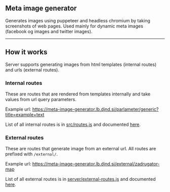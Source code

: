 Meta image generator
---

Generates images using puppeteer and headless chromium by taking screenshots of web pages. Used mainly for dynamic meta images (facebook og images and twitter images).

---

## How it works

Server supports generating images from html templates (internal routes) and urls (external routes).


### Internal routes

These are routes that are rendered from templates internally and take values from url query parameters.

Example url: https://meta-image-generator.lb.djnd.si/parlameter/generic?title=example+text

List of all internal routes is in [src/routes.js](./src/routes.js#L4) and documented [here](./docs/internal-routes.md).


### External routes

These are routes that generate image from an external url. All routes are prefixed with `/external/`.

Example url: https://meta-image-generator.lb.djnd.si/external/zadrugator-map

List of all external routes is in [server/external-routes.js](./server/external-routes.js#L10) and documented [here](./docs/external-routes.md).
